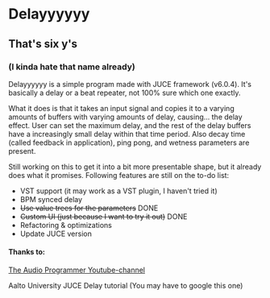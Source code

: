 # Delayyyyyy
## That's six y's
### (I kinda hate that name already)

Delayyyyyy is a simple program made with JUCE framework (v6.0.4). It's basically a delay or a beat repeater, not 100% sure which one exactly.

What it does is that it takes an input signal and copies it to a varying amounts of buffers with varying amounts of delay, causing... the delay effect. User can set the maximum delay, and the rest of the delay buffers have a increasingly small delay within that time period. Also decay time (called feedback in application), ping pong, and wetness parameters are present.

Still working on this to get it into a bit more presentable shape, but it already does what it promises. Following features are still on the to-do list:
- VST support (it may work as a VST plugin, I haven't tried it)
- BPM synced delay
- ~~Use value trees for the parameters~~ DONE
- ~~Custom UI (just because I want to try it out)~~ DONE
- Refactoring & optimizations
- Update JUCE version

#### Thanks to:

[The Audio Programmer Youtube-channel](https://www.youtube.com/channel/UCpKb02FsH4WH4X_2xhIoJ1A)

Aalto University JUCE Delay tutorial (You may have to google this one)

